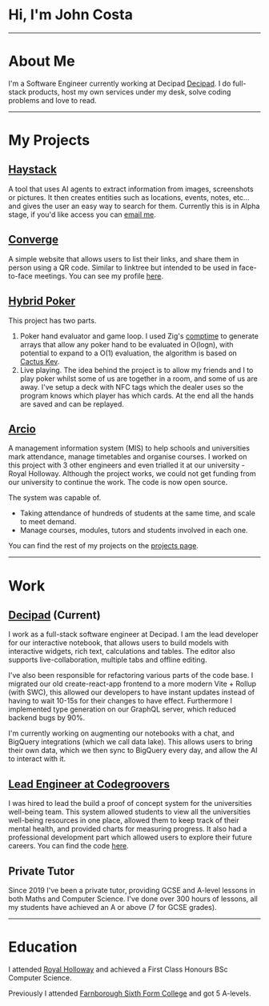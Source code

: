 # Hi, I'm John Costa

---

# About Me
I'm a Software Engineer currently working at Decipad [Decipad](https://www.decipad.com/). I do full-stack products, host my own services under my desk, solve coding problems and love to read.

---

# My Projects
## [Haystack](https://www.youtube.com/watch?v=tPOEJewdj8Y)
A tool that uses AI agents to extract information from images, screenshots or pictures. It then creates entities such as locations, events, notes, etc... and gives the user an easy way to search for them. Currently this is in Alpha stage, if you'd like access you can [email me](mailto:me@johncosta.tech).
## [Converge](https://converge.sh)
A simple website that allows users to list their links, and share them in person using a QR code. Similar to linktree but intended to be used in face-to-face meetings. You can see my profile [here](https://converge.sh/1).

## [Hybrid Poker](https://github.com/JohnCosta27/Poker)
This project has two parts.
1. Poker hand evaluator and game loop. I used Zig's [comptime](https://zig.guide/language-basics/comptime/) to generate arrays that allow any poker hand to be evaluated in O(logn), with potential to expand to a O(1) evaluation, the algorithm is based on [Cactus Kev](https://zig.guide/language-basics/comptime/).
2. Live playing. The idea behind the project is to allow my friends and I to play poker whilst some of us are together in a room, and some of us are away. I've setup a deck with NFC tags which the dealer uses so the program knows which player has which cards. At the end all the hands are saved and can be replayed.

## [Arcio](https://github.com/arcio-uk)
A management information system (MIS) to help schools and universities mark attendance, manage timetables and organise courses. I worked on this project with 3 other engineers and even trialled it at our university - Royal Holloway. Although the project works, we could not get funding from our university to continue the work. The code is now open source.

The system was capable of.
- Taking attendance of hundreds of students at the same time, and scale to meet demand.
- Manage courses, modules, tutors and students involved in each one.

You can find the rest of my projects on the [projects page](https://johncosta.tech/projects/).

---

# Work

## [Decipad](https://decipad.com) (Current)
I work as a full-stack software engineer at Decipad. I am the lead developer for our interactive notebook, that allows users to build models with interactive widgets, rich text, calculations and tables. The editor also supports live-collaboration, multiple tabs and offline editing. 

I've also been responsible for refactoring various parts of the code base. I migrated our old create-react-app frontend to a more modern Vite + Rollup (with SWC), this allowed our developers to have instant updates instead of having to wait 10-15s for their changes to have effect. Furthermore I implemented type generation on our GraphQL server, which reduced backend bugs by 90%.

I'm currently working on augmenting our notebooks with a chat, and BigQuery integrations (which we call data lake). This allows users to bring their own data, which we then sync to BigQuery every day, and allow the AI to interact with it.

## [Lead Engineer at Codegroovers](https://www.royalholloway.ac.uk/research-and-education/departments-and-schools/computer-science/news/one-year-of-code-groovers/)
I was hired to lead the build a proof of concept system for the universities well-being team. This system allowed students to view all the universities well-being resources in one place, allowed them to keep track of their mental health, and provided charts for measuring progress. It also had a professional development part which allowed users to explore their future careers. You can find the code [here](https://github.com/JohnCosta27/WellbeingApp).

## Private Tutor
Since 2019 I've been a private tutor, providing GCSE and A-level lessons in both Maths and Computer Science. I've done over 300 hours of lessons, all my students have achieved an A or above (7 for GCSE grades).

---

# Education

I attended [Royal Holloway](https://www.royalholloway.ac.uk/) and achieved a First Class Honours BSc Computer Science.

Previously I attended [Farnborough Sixth Form College](https://farnborough.ac.uk/) and got 5 A-levels.
